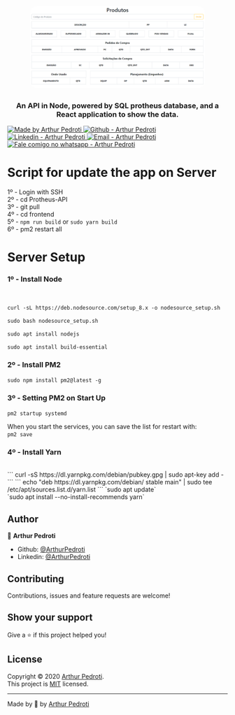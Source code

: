 <h1 align="center">
  <img alt="ASA" src="./protheus-api.png" width="400px" style="border-radius:16px;"/>
</h1>

<h3 align="center" >
  An API in Node, powered by SQL protheus database, and a React application to show the data.
</h3>

  <a href="https://github.com/ArthurPedroti" target="_blank">
    <img alt="Made by Arthur Pedroti" src="https://img.shields.io/badge/made%20by-Arthur_Pedroti-informational">
  </a>
  <a href="https://github.com/ArthurPedroti" target="_blank" >
    <img alt="Github - Arthur Pedroti" src="https://img.shields.io/badge/Github--%23F8952D?style=social&logo=github">
  </a>
  <a href="https://www.linkedin.com/in/arthurpedroti/" target="_blank" >
    <img alt="Linkedin - Arthur Pedroti" src="https://img.shields.io/badge/Linkedin--%23F8952D?style=social&logo=linkedin">
  </a>
  <a href="mailto:arthurpedroti@gmail.com" target="_blank" >
    <img alt="Email - Arthur Pedroti" src="https://img.shields.io/badge/Email--%23F8952D?style=social&logo=gmail">
  </a>
  <a href="https://api.whatsapp.com/send?phone=5519991830454"
        target="_blank" >
    <img alt="Fale comigo no whatsapp - Arthur Pedroti" src="https://img.shields.io/badge/Whatsapp--%23F8952D?style=social&logo=whatsapp">
  </a>

</p>

# Script for update the app on Server

1º - Login with SSH<br/>
2º - cd Protheus-API<br/>
3º - git pull<br/>
4º - cd frontend<br/>
5º - `npm run build` or `sudo yarn build`<br/>
6º - pm2 restart all<br/>

# Server Setup

<h3>1º - Install Node</h3></br>

```
curl -sL https://deb.nodesource.com/setup_8.x -o nodesource_setup.sh
```
```
sudo bash nodesource_setup.sh
```
```
sudo apt install nodejs
```
```
sudo apt install build-essential
```

<h3>2º - Install PM2</h3>

```
sudo npm install pm2@latest -g
```

<h3>3º - Setting PM2 on Start Up</h3>

``
pm2 startup systemd
``

When you start the services, you can save the list for restart with:</br>
`
pm2 save
`
</br>

<h3>4º - Install Yarn</h3></br>
```
curl -sS https://dl.yarnpkg.com/debian/pubkey.gpg | sudo apt-key add -
```
```
echo "deb https://dl.yarnpkg.com/debian/ stable main" | sudo tee /etc/apt/sources.list.d/yarn.list
```
`sudo apt update`<br>
`sudo apt install --no-install-recommends yarn`<br>

## Author

👤 **Arthur Pedroti**

* Github: [@ArthurPedroti](https://github.com/ArthurPedroti)
* Linkedin: [@ArthurPedroti](https://www.linkedin.com/in/arthurpedroti)

## Contributing

Contributions, issues and feature requests are welcome!

## Show your support

Give a ⭐️ if this project helped you!

## License

Copyright © 2020 [Arthur Pedroti](https://github.com/ArthurPedroti).<br />
This project is [MIT](https://github.com/ArthurPedroit/pv-agf-frontend/blob/master/LICENSE) licensed.

---

Made by :blue_heart: by [Arthur Pedroti](https://github.com/ArthurPedroti)
